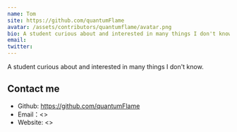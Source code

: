 ```yaml
---
name: Tom
site: https://github.com/quantumFlame
avatar: /assets/contributors/quantumflame/avatar.png
bio: A student curious about and interested in many things I don't know.
email: 
twitter: 
---
```


A student curious about and interested in many things I don't know.

## Contact me

- Github: <https://github.com/quantumFlame>
- Email：<>
- Website: <>
